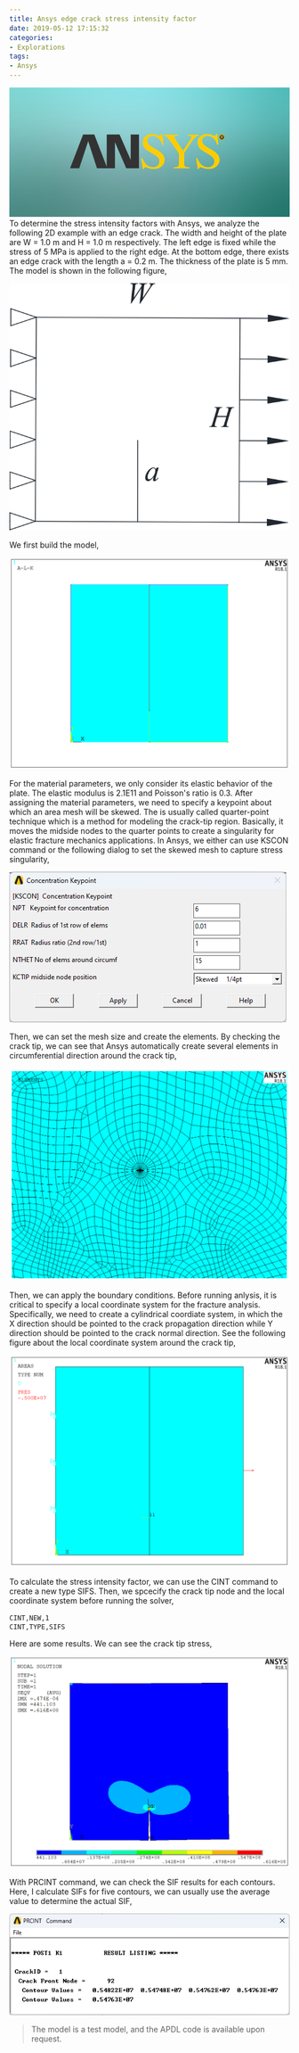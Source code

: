 ```yaml
---
title: Ansys edge crack stress intensity factor
date: 2019-05-12 17:15:32
categories:
- Explorations
tags:
- Ansys
---
```


![ANSYS](/uploads/images/0000/ANSYS.jpg)
To determine the stress intensity factors with Ansys, we analyze the following 2D example with an edge crack. The width and height of the plate are W = 1.0 m and H = 1.0 m respectively. The left edge is fixed while the stress of 5 MPa is applied to the right edge. At the bottom edge, there exists an edge crack with the length a = 0.2 m. The thickness of the plate is 5 mm. The model is shown in the following figure,

<!-- more -->
![Ansys edge crack SIF](/uploads/images/2019/AnsysEdgeCrackSif1.svg)

We first build the model,

![Ansys edge crack SIF](/uploads/images/2019/AnsysEdgeCrackSif2.png)

For the material parameters, we only consider its elastic behavior of the plate. The elastic modulus is 2.1E11 and Poisson's ratio is 0.3. After assigning the material parameters, we need to specify a keypoint about which an area mesh will be skewed. The is usually called quarter-point technique which is a method for modeling the crack-tip region. Basically, it moves the midside nodes to the quarter points to create a singularity for elastic fracture mechanics applications. In Ansys, we either can use KSCON command or the following dialog to set the skewed mesh to capture stress singularity,

![Ansys edge crack SIF](/uploads/images/2019/AnsysEdgeCrackSif3.png)

Then, we can set the mesh size and create the elements. By checking the crack tip, we can see that Ansys automatically create several elements in circumferential direction around the crack tip,

![Ansys edge crack SIF](/uploads/images/2019/AnsysEdgeCrackSif4.png)

Then, we can apply the boundary conditions. Before running anlysis, it is critical to specify a local coordinate system for the fracture analysis. Specifically, we need to create a cylindrical coordiate system, in which the X direction should be pointed to the crack propagation direction while Y direction should be pointed to the crack normal direction. See the following figure about the local coordinate system around the crack tip,

![Ansys edge crack SIF](/uploads/images/2019/AnsysEdgeCrackSif5.png)

To calculate the stress intensity factor, we can use the CINT command to create a new type SIFS. Then, we spcecify the crack tip node and the local coordinate system before running the solver,

```
CINT,NEW,1
CINT,TYPE,SIFS
```
Here are some results. We can see the crack tip stress,

![Ansys edge crack SIF](/uploads/images/2019/AnsysEdgeCrackSif6.png)

With PRCINT command, we can check the SIF results for each contours. Here, I calculate SIFs for five contours, we can usually use the average value to determine the actual SIF,

![Ansys edge crack SIF](/uploads/images/2019/AnsysEdgeCrackSif7.png)

> The model is a test model, and the APDL code is available upon request.
